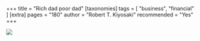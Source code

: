 +++
title = "Rich dad poor dad"
[taxonomies]
tags = [ "business", "financial" ]
[extra]
pages = "180"
author = "Robert T. Kiyosaki"
recommended = "Yes"
+++

<a target="_blank"  href="https://www.amazon.de/gp/product/3898798828/ref=as_li_tl?ie=UTF8&camp=1638&creative=6742&creativeASIN=3898798828&linkCode=as2&tag=chemaclass-21&linkId=f69dec442d1b1007657ceb9a3818dd38">
    <img border="0" src="https://images-na.ssl-images-amazon.com/images/I/51rgCls-voL._SX350_BO1,204,203,200_.jpg" >
</a>

<!-- more -->
